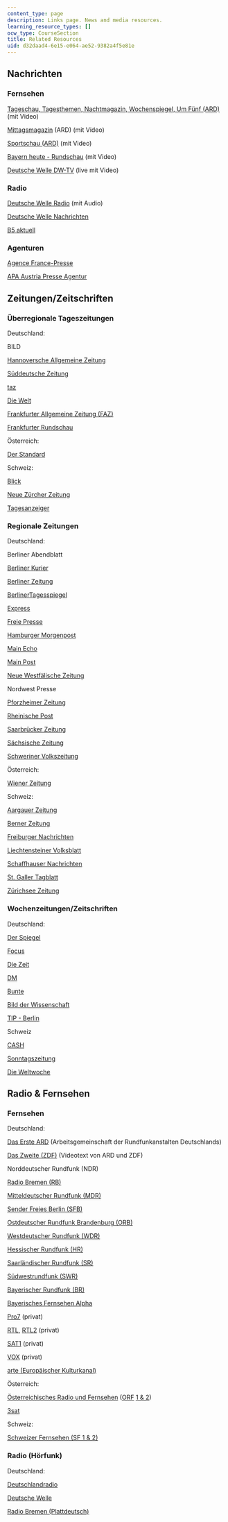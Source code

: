 ```yaml
---
content_type: page
description: Links page. News and media resources.
learning_resource_types: []
ocw_type: CourseSection
title: Related Resources
uid: d32daad4-6e15-e064-ae52-9382a4f5e81e
---
```


Nachrichten
-----------

### Fernsehen

[Tageschau, Tagesthemen, Nachtmagazin, Wochenspiegel, Um Fünf (ARD)](http://www.tagesschau.de/) (mit Video)

[Mittagsmagazin](http://www.br-online.de/) (ARD) (mit Video)

[Sportschau (ARD)](http://www.sportschau.de/) (mit Video)

[Bayern heute - Rundschau](http://www.br-online.de/) (mit Video)

[Deutsche Welle DW-TV](http://www.dw-world.de/dw/0,,1660,00.html) (live mit Video)

### Radio

[Deutsche Welle Radio](http://www.dw-world.de/dw/0,,705,00.html) (mit Audio)

[Deutsche Welle Nachrichten](http://www.dw-world.de/dw/0,1595,265,00.html)

[B5 aktuell](http://www.br-online.de/b5aktuell/)

### Agenturen

[Agence France-Presse](http://www.afp.com/deutsch/home/)

[APA Austria Presse Agentur](http://www.apa.co.at/)

Zeitungen/Zeitschriften
-----------------------

### Überregionale Tageszeitungen

Deutschland:

BILD

[Hannoversche Allgemeine Zeitung](http://www.haz.de/)

[Süddeutsche Zeitung](http://www.sueddeutsche.de/)

[taz](http://www.taz.de/)

[Die Welt](http://www.welt.de/)

[Frankfurter Allgemeine Zeitung (FAZ)](http://www.faz.net/s/homepage.html)

[Frankfurter Rundschau](http://www.fr-online.de/)

Österreich:

[Der Standard](http://derstandard.at/)

Schweiz:

[Blick](http://www.blick.ch/)

[Neue Zürcher Zeitung](http://www.nzz.ch/)

[Tagesanzeiger](http://www.tages-anzeiger.ch/)

### Regionale Zeitungen

Deutschland:

Berliner Abendblatt

[Berliner Kurier](http://www.berlinonline.de/)

[Berliner Zeitung](https://www.berliner-zeitung.de/)

[BerlinerTagesspiegel](http://www.tagesspiegel.de/)

[Express](http://www.express.de/)

[Freie Presse](http://www.freiepresse.de/TEXTE/NACHRICHTEN/)

[Hamburger Morgenpost](http://www.mopo.de/)

[Main Echo](http://www.main-echo.de/)

[Main Post](http://www.mainpost.de/)

[Neue Westfälische Zeitung](http://www.wnonline.de/)

Nordwest Presse

[Pforzheimer Zeitung](http://www.pz-news.de/)

[Rheinische Post](http://www.rp-online.de/)

[Saarbrücker Zeitung](http://www.sol.de/)

[Sächsische Zeitung](http://www.sz-online.de/)

[Schweriner Volkszeitung](http://www.svz.de/)

Österreich:

[Wiener Zeitung](http://www.wienerzeitung.at/)

Schweiz:

[Aargauer Zeitung](http://www.azag.ch/)

[Berner Zeitung](http://www.bernerzeitung.ch/)

[Freiburger Nachrichten](http://www.freiburger-nachrichten.ch/)

[Liechtensteiner Volksblatt](http://www.volksblatt.li/)

[Schaffhauser Nachrichten](http://www.shn.ch/)

[St. Galler Tagblatt](http://www.tagblatt.ch/)

[Zürichsee Zeitung](http://www.zsz.ch/)

### Wochenzeitungen/Zeitschriften

Deutschland:

[Der Spiegel](http://www.spiegel.de/)

[Focus](http://focus.msn.de/)

[Die Zeit](http://www.zeit.de/)

[DM](http://www.finanzen.net/)

[Bunte](http://www.bunte.t-online.de/)

[Bild der Wissenschaft](http://www.wissenschaft.de/)

[TIP - Berlin](https://web.archive.org/web/20071016054056/http://www.berlinonline.de/tip/index.php)

Schweiz

[CASH](http://www.cash.ch/)

[Sonntagszeitung](http://www.sonntagszeitung.ch/)

[Die Weltwoche](http://www.weltwoche.ch/)

Radio & Fernsehen
-----------------

### Fernsehen

Deutschland:

[Das Erste ARD](http://www.ard.de/) (Arbeitsgemeinschaft der Rundfunkanstalten Deutschlands)

[Das Zweite (ZDF)](http://www.das-zweite.de/) (Videotext von ARD und ZDF)

Norddeutscher Rundfunk (NDR)

[Radio Bremen (RB)](http://www.radiobremen.de/)

[Mitteldeutscher Rundfunk (MDR)](http://www.mdr.de/)

[Sender Freies Berlin (SFB)](http://www.rbb-online.de/)

[Ostdeutscher Rundfunk Brandenburg (ORB)](http://www.fritz.de/)

[Westdeutscher Rundfunk (WDR)](http://www.wdr.de/)

[Hessischer Rundfunk (HR)](http://www.hr-online.de/)

[Saarländischer Rundfunk (SR)](http://www.sr-online.de/)

[Südwestrundfunk (SWR)](http://www.swr-online.de/)

[Bayerischer Rundfunk (BR)](http://www.br-online.de/)

[Bayerisches Fernsehen Alpha](https://www.br.de/fernsehen/ard-alpha/index.html)

[Pro7](https://www.prosieben.de/) (privat)

[RTL](http://www.rtl.de/), [RTL2](http://www.rtl2.de/) (privat)

[SAT1](http://www.sat1.de/) (privat)

[VOX](http://www.vox.de/) (privat)

[arte (Europäischer Kulturkanal)](http://www.arte-tv.com/de/70.html)

Österreich:

[Österreichisches Radio und Fernsehen](http://www.orf.at/) ([ORF](http://www.orf.at/) [1 & 2](http://www.srf.ch/))

[3sat](http://www.3sat.de/)

Schweiz:

[Schweizer Fernsehen (SF 1 & 2)](https://web.archive.org/web/20090218121728/http://www.sf.tv/)

### Radio (Hörfunk)

Deutschland:

[Deutschlandradio](http://www.dradio.de/)

[Deutsche Welle](http://www.dw-world.de/)

[Radio Bremen (Plattdeutsch)](http://www.radiobremen.de/bremeneins/)